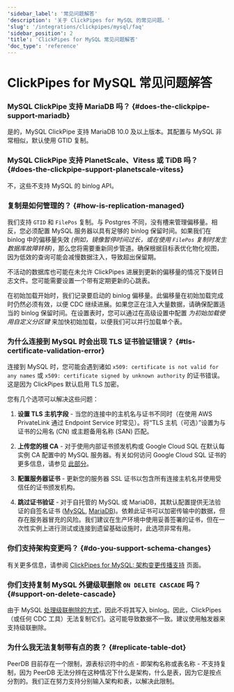 ```yaml
---
'sidebar_label': '常见问题解答'
'description': '关于 ClickPipes for MySQL 的常见问题。'
'slug': '/integrations/clickpipes/mysql/faq'
'sidebar_position': 2
'title': 'ClickPipes for MySQL 常见问题解答'
'doc_type': 'reference'
---
```



# ClickPipes for MySQL 常见问题解答

### MySQL ClickPipe 支持 MariaDB 吗？ {#does-the-clickpipe-support-mariadb}
是的，MySQL ClickPipe 支持 MariaDB 10.0 及以上版本。其配置与 MySQL 非常相似，默认使用 GTID 复制。

### MySQL ClickPipe 支持 PlanetScale、Vitess 或 TiDB 吗？ {#does-the-clickpipe-support-planetscale-vitess}
不，这些不支持 MySQL 的 binlog API。

### 复制是如何管理的？ {#how-is-replication-managed}
我们支持 `GTID` 和 `FilePos` 复制。与 Postgres 不同，没有槽来管理偏移量。相反，您必须配置 MySQL 服务器以具有足够的 binlog 保留时间。如果我们在 binlog 中的偏移量失效 *(例如，镜像暂停时间过长，或在使用 `FilePos` 复制时发生数据库故障转移)*，那么您将需要重新同步管道。确保根据目标表优化物化视图，因为低效的查询可能会减慢数据注入，导致超出保留期。

不活动的数据库也可能在未允许 ClickPipes 进展到更新的偏移量的情况下旋转日志文件。您可能需要设置一个带有定期更新的心跳表。

在初始加载开始时，我们记录要启动的 binlog 偏移量。此偏移量在初始加载完成时仍然必须有效，以便 CDC 继续进展。如果您正在注入大量数据，请确保配置适当的 binlog 保留时间。在设置表时，您可以通过在高级设置中配置 *为初始加载使用自定义分区键* 来加快初始加载，以便我们可以并行加载单个表。

### 为什么连接到 MySQL 时会出现 TLS 证书验证错误？ {#tls-certificate-validation-error}

连接到 MySQL 时，您可能会遇到诸如 `x509: certificate is not valid for any names` 或 `x509: certificate signed by unknown authority` 的证书错误。这是因为 ClickPipes 默认启用 TLS 加密。

您有几个选项可以解决这些问题：

1. **设置 TLS 主机字段** - 当您的连接中的主机名与证书不同时（在使用 AWS PrivateLink 通过 Endpoint Service 时常见）。将“TLS 主机（可选）”设置为与证书的公用名 (CN) 或主题备用名称 (SAN) 匹配。

2. **上传您的根 CA** - 对于使用内部证书颁发机构或 Google Cloud SQL 在默认每实例 CA 配置中的 MySQL 服务器。有关如何访问 Google Cloud SQL 证书的更多信息，请参见 [此部分](https://clickhouse.com/docs/integrations/clickpipes/mysql/source/gcp#download-root-ca-certificate-gcp-mysql)。

3. **配置服务器证书** - 更新您的服务器 SSL 证书以包含所有连接主机名并使用受信任的证书颁发机构。

4. **跳过证书验证** - 对于自托管的 MySQL 或 MariaDB，其默认配置提供无法验证的自签名证书 ([MySQL](https://dev.mysql.com/doc/refman/8.4/en/creating-ssl-rsa-files-using-mysql.html#creating-ssl-rsa-files-using-mysql-automatic), [MariaDB](https://mariadb.com/kb/en/securing-connections-for-client-and-server/#enabling-tls-for-mariadb-server))。依赖此证书可以加密传输中的数据，但存在服务器冒充的风险。我们建议在生产环境中使用妥善签署的证书，但在一次性实例上进行测试或连接到遗留基础设施时，此选项非常有用。

### 你们支持架构变更吗？ {#do-you-support-schema-changes}

有关更多信息，请参阅 [ClickPipes for MySQL: 架构变更传播支持](./schema-changes) 页面。

### 你们支持复制 MySQL 外键级联删除 `ON DELETE CASCADE` 吗？ {#support-on-delete-cascade}

由于 MySQL [处理级联删除的方式](https://dev.mysql.com/doc/refman/8.0/en/innodb-and-mysql-replication.html)，因此不将其写入 binlog。因此，ClickPipes（或任何 CDC 工具）无法复制它们。这可能导致数据不一致。建议使用触发器来支持级联删除。

### 为什么我无法复制带有点的表？ {#replicate-table-dot}
PeerDB 目前存在一个限制，源表标识符中的点 - 即架构名称或表名称 - 不支持复制，因为 PeerDB 无法分辨在这种情况下什么是架构，什么是表，因为它是按点分割的。我们正在努力支持分别输入架构和表，以解决此限制。
